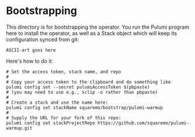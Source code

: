 <!-- -*- fill-column: 100 -*- -->
# Bootstrapping

This directory is for bootstrapping the operator. You run the Pulumi program here to install the
operator, as well as a Stack object which will keep its configuration synced from git:

```
ASCII-art goes here
```

Here's how to do it:

```shell
# Set the access token, stack name, and repo
#
# Copy your access token to the clipboard and do something like
pulumi config set --secret pulumiAccessToken $(pbpaste)
# (you may need to use e.g., xclip -o rather than pbpaste)
#
# Create a stack and use the name here:
pulumi config set stackName squaremo/bootstrap/pulumi-warmup
#
# Supply the URL for your fork of this repo:
pulumi config set stackProjectRepo https://github.com/squaremo/pulumi-warmup.git
```

